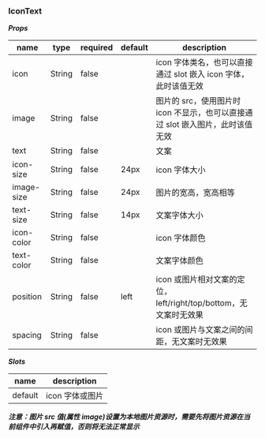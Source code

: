 ### IconText

**_Props_**

| name       | type   | required | default | description                                                                    |
| ---------- | ------ | -------- | ------- | ------------------------------------------------------------------------------ |
| icon       | String | false    |         | icon 字体类名，也可以直接通过 slot 嵌入 icon 字体，此时该值无效                |
| image      | String | false    |         | 图片的 src，使用图片时 icon 不显示，也可以直接通过 slot 嵌入图片，此时该值无效 |
| text       | String | false    |         | 文案                                                                           |
| icon-size  | String | false    | 24px    | icon 字体大小                                                                  |
| image-size | String | false    | 24px    | 图片的宽高，宽高相等                                                           |
| text-size  | String | false    | 14px    | 文案字体大小                                                                   |
| icon-color | String | false    |         | icon 字体颜色                                                                  |
| text-color | String | false    |         | 文案字体颜色                                                                   |
| position   | String | false    | left    | icon 或图片相对文案的定位，left/right/top/bottom，无文案时无效果               |
| spacing    | String | false    |         | icon 或图片与文案之间的间距，无文案时无效果                                    |

**_Slots_**

| name    | description     |
| ------- | --------------- |
| default | icon 字体或图片 |

**_注意：图片 src 值(属性 image)设置为本地图片资源时，需要先将图片资源在当前组件中引入再赋值，否则将无法正常显示_**
